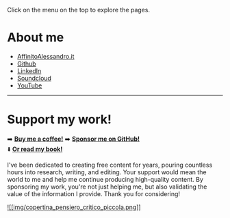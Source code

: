 Click on the menu on the top to explore the pages.

# About me

- [AffinitoAlessandro.it](https://affinitoalessandro.altervista.org/blog/)
- [Github](https://github.com/tuxerrante)
- [LinkedIn](https://www.linkedin.com/in/affinitoalessandro)
- [Soundcloud](https://soundcloud.com/alessandro-affinito-58528444)
- [YouTube](https://www.youtube.com/@alessandro-affinito/videos)


---
# Support my work!

➡️ **[Buy me a coffee!](https://buymeacoffee.com/tuxerrante)**
➡️ **[Sponsor me on GitHub!](https://github.com/sponsors/tuxerrante)**  
⬇️ [**Or read my book!**](https://www.amazon.it/Guida-pratica-Pensiero-Critico-Bussola/dp/B0F267MWNP)  

I've been dedicated to creating free content for years, pouring countless hours into research, writing, and editing.
Your support would mean the world to me and help me continue producing high-quality content. By sponsoring my work, you're not just helping me, but also validating the value of the information I provide.
Thank you for considering!

[![[img/copertina_pensiero_critico_piccola.png]]](https://www.amazon.it/Guida-pratica-Pensiero-Critico-Bussola/dp/B0F267MWNP)

